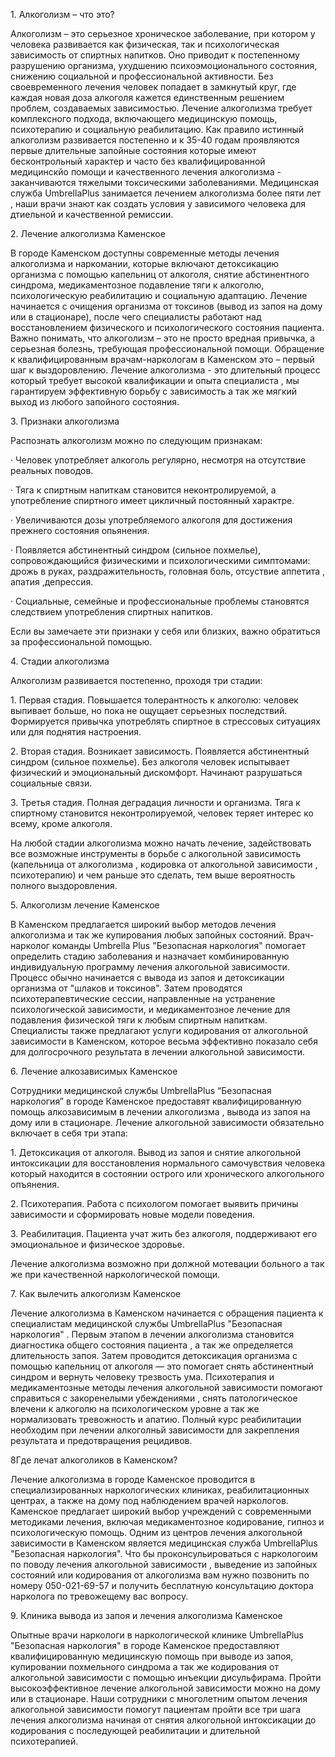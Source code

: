
1\. Алкоголизм – что это?

Алкоголизм – это серьезное хроническое заболевание, при котором у человека развивается как физическая, так и психологическая зависимость от спиртных напитков. Оно приводит к постепенному разрушению организма, ухудшению психоэмоционального состояния, снижению социальной и профессиональной активности. Без своевременного лечения человек попадает в замкнутый круг, где каждая новая доза алкоголя кажется единственным решением проблем, создаваемых зависимостью. Лечение алкоголизма требует комплексного подхода, включающего медицинскую помощь, психотерапию и социальную реабилитацию. Как правило истинный алкоголизм развивается постепенно и к 35-40 годам проявляются первые длительные запойные состояния которые имеют бесконтрольный характер и часто без квалифицированной медицинскйо помощи и качественного лечения алкоголизма - заканчиваются тяжелыми токсическими заболеваниями. Медицинская служба UmbrellaPlus занимается лечением алкоголизма более пяти лет , наши врачи знают как создать условия у зависимого человека для дтиельной и качественной ремиссии.

2\. Лечение алкоголизма Каменское

В городе Каменском доступны современные методы лечения алкоголизма и наркомании, которые включают детоксикацию организма с помощью капельниц от алкоголя, снятие абстинентного синдрома, медикаментозное подавление тяги к алкоголю, психологическую реабилитацию и социальную адаптацию. Лечение начинается с очищения организма от токсинов (вывод из запоя на дому или в стационаре), после чего специалисты работают над восстановлением физического и психологического состояния пациента. Важно понимать, что алкоголизм – это не просто вредная привычка, а серьезная болезнь, требующая профессиональной помощи. Обращение к квалифицированным врачам-наркологам в Каменском это – первый шаг к выздоровлению. Лечение алкоголизма - это длительный процесс который требует высокой квалификации и опыта специалиста , мы гарантируем эффективную борьбу с зависимость а так же мягкий выход из любого запойного состояния.

3\. Признаки алкоголизма

Распознать алкоголизм можно по следующим признакам:

· Человек употребляет алкоголь регулярно, несмотря на отсутствие реальных поводов.

· Тяга к спиртным напиткам становится неконтролируемой, а употребление спиртного имеет цикличный постоянный характре.

· Увеличиваются дозы употребляемого алкоголя для достижения прежнего состояния опьянения.

· Появляется абстинентный синдром (сильное похмелье), сопровождающийся физическими и психологическими симптомами: дрожь в руках, раздражительность, головная боль, отсуствие аппетита , апатия ,депрессия.

· Социальные, семейные и профессиональные проблемы становятся следствием употребления спиртных напитков.

Если вы замечаете эти признаки у себя или близких, важно обратиться за профессиональной помощью.

4\. Стадии алкоголизма

Алкоголизм развивается постепенно, проходя три стадии:

1. Первая стадия. Повышается толерантность к алкоголю: человек выпивает больше, но пока не ощущает серьезных последствий. Формируется привычка употреблять спиртное в стрессовых ситуациях или для поднятия настроения.

2. Вторая стадия. Возникает зависимость. Появляется абстинентный синдром (сильное похмелье). Без алкоголя человек испытывает физический и эмоциональный дискомфорт. Начинают разрушаться социальные связи.

3. Третья стадия. Полная деградация личности и организма. Тяга к спиртному становится неконтролируемой, человек теряет интерес ко всему, кроме алкоголя.

На любой стадии алкоголизма можно начать лечение, задействовать все возможные инструменты в борьбе с алкогольной зависимость (капельница от алкоголизма , кодировка от алкогольной зависимости , психотерапию) и чем раньше это сделать, тем выше вероятность полного выздоровления.

5\. Алкоголизм лечение Каменское

В Каменском предлагается широкий выбор методов лечения алкоголизма и так же купирования любых запойных состояний. Врач-нарколог команды Umbrella Plus "Безопасная наркология" помогает определить стадию заболевания и назначает комбинированную индивидуальную программу лечения алкогольной зависимости. Процесс обычно начинается с вывода из запоя и детоксикации организма от "шлаков и токсинов". Затем проводятся психотерапевтические сессии, направленные на устранение психологической зависимости, и медикаментозное лечение для подавления физической тяги к любым спиртным напиткам. Специалисты также предлагают услуги кодирования от алкогольной зависимости в Каменском, которое весьма эффективно показало себя для долгосрочного результата в лечении алкогольной зависимости.

6\. Лечение алкозависимых Каменское

Сотрудники медицинской службы UmbrellaPlus “Безопасная наркология” в городе Каменское предоставят квалифицированную помощь алкозависимым в лечении алкоголизма , вывода из запоя на дому или в стационаре. Лечение алкогольной зависимости обязательно включает в себя три этапа:

1. Детоксикация от алкоголя. Вывод из запоя и снятие алкогольной интоксикации для восстановления нормального самочувствия человека который находится в состоянии острого или хронического алкогольного опъянения.

2. Психотерапия. Работа с психологом помогает выявить причины зависимости и сформировать новые модели поведения.

3. Реабилитация. Пациента учат жить без алкоголя, поддерживают его эмоциональное и физическое здоровье.

Лечение алкоголизма возможно при должной мотевации больного а так же при качественной наркологической помощи.

7\. Как вылечить алкоголизм Каменское

Лечение алкоголизма в Каменском начинается с обращения пациента к специалистам медицинской службы UmbrellaPlus "Безопасная наркология" . Первым этапом в лечении алкоголизма становится диагностика общего состояния пациента , а так же определяется длительность запоя. Затем проводится детоксикация организма с помощью капельниц от алкоголя — это помогает снять абстинентный синдром и вернуть человеку трезвость ума. Психотерапия и медикаментозные методы лечения алкогольной зависимости помогают справиться с закоренелыми убеждениями , снять патологическое влечени к алкоголю на психологическом уровне а так же нормализовать тревожность и апатию. Полный курс реабилитации необходим при лечении алкоголньй зависимости для закрепления результата и предотвращения рецидивов.

8Где лечат алкоголиков в Каменском?

Лечение алкоголизма в городе Каменское проводится в специализированных наркологических клиниках, реабилитационных центрах, а также на дому под наблюдением врачей наркологов. Каменское предлагает широкий выбор учреждений с современными методиками лечения, включая медикаментозное кодирование, гипноз и психологическую помощь. Одним из центров лечения алкогольной зависимости в Каменском является медицинская служба UmbrellaPlus "Безопасная наркология". Что бы проконсульироваться с наркологоим по поводу лечения алкогольной зависимости , выведение из запойных состояний или кодирования от алкоголизма вам нужно позвонить по номеру 050-021-69-57 и получить бесплатную консультацию доктора нарколога по тревожещему вас вопросу.

9\. Клиника вывода из запоя и лечения алкоголизма Каменское

Опытные врачи наркологи в наркологической клинике UmbrellaPlus "Безопасная наркология" в городе Каменское предоставляют квалифицированную медицинскую помощь при выводе из запоя, купировании похмельного синдрома а так же кодирования от алкогольной зависимости с помощью инъекции дисульфирама. Пройти высокоэффективное лечение алкогольной зависимости можно на дому или в стационаре. Наши сотрудники с многолетним опытом лечения алкогольной зависимости помогут пациентам пройти все три шага лечения алкоголизма начиная от снятия алкогольной интоксикации до кодирования с последующей реабилитации и длительной психотерапией. 
